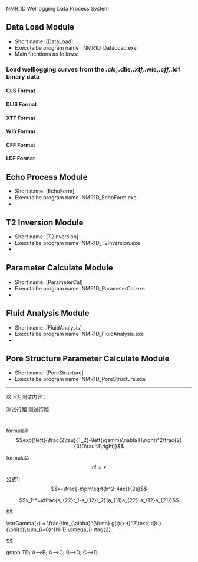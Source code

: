 ﻿<script type="text/javascript" async src="https://cdn.mathjax.org/mathjax/latest/MathJax.js?config=TeX-MML-AM_CHTML"> </script>

NMR_1D Welllogging Data Process System
###

## Data Load Module
 - Short name:  [DataLoad]
 - Executalbe program name : NMR1D_DataLoad.exe
 - Main fucntions as follows:
### Load welllogging curves from the *.cls,*.dlis,*.xtf,*.wis,*.cff,*.ldf binary data

#### CLS Format

#### DLIS Format

#### XTF Format

#### WIS Format

#### CFF Format

#### LDF Format


## Echo Process Module 
 - Short name: [EchoForm]
 - Executalbe program name :NMR1D_EchoForm.exe
 - 
## T2 Inversion Module 
 - Short name: [T2Inversion]
 - Executalbe program name :NMR1D_T2Inversion.exe
 - 
## Parameter Calculate Module 
 - Short name: [ParameterCal]
 - Executalbe program name :NMR1D_ParameterCal.exe
 - 
## Fluid Analysis Module 
 - Short name: [FluidAnalysis]
 - Executalbe program name :NMR1D_FluidAnalysis.exe
 - 
## Pore Structure Parameter Calculate Module 
 - Short name: [PoreStructure]
 - Executalbe program name :NMR1D_PoreStructure.exe
        




----
以下为测试内容：

测试行距
测试行距

#
formula1: $$exp{\left(-\frac{2\tau}{T_2}-\left(\gamma\nabla H\right)^2\frac{2}{3}D\tau^3\right)}$$



formula2: $$n!=x$$





公式1: $$x=\frac{-b\pm\sqrt{b^2-4ac}}{2a}$$



$$x_1^*=\dfrac{a_{22}r_1-a_{12}r_2}{a_{11}a_{22}-a_{12}a_{21}}$$



$$

 \varGamma(x) = \frac{\int_{\alpha}^{\beta} g(t)(x-t)^2\text{ d}t }{\phi(x)\sum_{i=0}^{N-1} \omega_i} \tag{2}

$$

<script src="/js/mermaid.full.min.js"></script>
<div class="mermaid">
graph TD;
    A-->B;
    A-->C;
    B-->D;
    C-->D;
</div>



